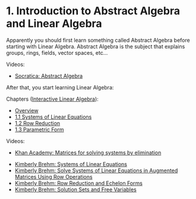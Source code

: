 # 1. Introduction to Abstract Algebra and Linear Algebra

Apparently you should first learn something called Abstract Algebra before starting with Linear Algebra. Abstract Algebra is the subject that explains groups, rings, fields, vector spaces, etc...

Videos:

- [Socratica: Abstract Algebra](https://www.youtube.com/playlist?list=PLi01XoE8jYoi3SgnnGorR_XOW3IcK-TP6)

After that, you start learning Linear Algebra:

Chapters ([Interactive Linear Algebra](https://textbooks.math.gatech.edu/ila/)):
- [Overview](https://textbooks.math.gatech.edu/ila/overview.html)
- [1.1 Systems of Linear Equations](https://textbooks.math.gatech.edu/ila/systems-of-eqns.html)
- [1.2 Row Reduction](https://textbooks.math.gatech.edu/ila/row-reduction.html)
- [1.3 Parametric Form](https://textbooks.math.gatech.edu/ila/parametric-form.html)

Videos:
- [Khan Academy: Matrices for solving systems by elimination](https://www.khanacademy.org/math/linear-algebra/vectors-and-spaces/matrices-elimination/v/matrices-reduced-row-echelon-form-1)
<!---->
- [Kimberly Brehm: Systems of Linear Equations](https://www.youtube.com/watch?v=LHsPJ2bQX1U&list=PLl-gb0E4MII03hiCrZa7YqxUMEeEPmZqK)
- [Kimberly Brehm: Solve Systems of Linear Equations in Augmented Matrices Using Row Operations](https://www.youtube.com/watch?v=SEh3yhEFK1w&list=PLl-gb0E4MII03hiCrZa7YqxUMEeEPmZqK)
- [Kimberly Brehm: Row Reduction and Echelon Forms](https://www.youtube.com/watch?v=7xtAYrAtuPc&list=PLl-gb0E4MII03hiCrZa7YqxUMEeEPmZqK)
- [Kimberly Brehm: Solution Sets and Free Variables](https://www.youtube.com/watch?v=MfeOEdjUfXw&list=PLl-gb0E4MII03hiCrZa7YqxUMEeEPmZqK)